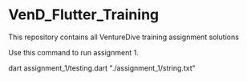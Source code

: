 # VenD_Flutter_Training
This repository contains all VentureDive training assignment solutions

Use this command to run assignment 1.

dart assignment_1/testing.dart "./assignment_1/string.txt"
